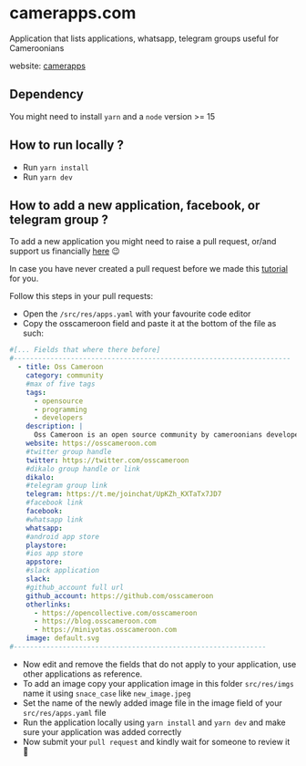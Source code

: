# camerapps.com
Application that lists applications, whatsapp, telegram groups useful for Cameroonians

website: [camerapps](https://camerapps.com)

## Dependency
You might need to install `yarn` and a `node` version >= 15

## How to run locally ?
- Run `yarn install`
- Run `yarn dev`

## How to add a new application, facebook, or telegram group ?

To add a new application you might need to raise a pull request, or/and support us financially [here](https://opencollective.com/osscameroon) 😉

In case you have never created a pull request before we made this [tutorial](https://www.youtube.com/watch?v=F1SG2Zfzn-U&list=PLYfuyzVpgjOSqTcwvb7WGMZrLrEqZl2rB) for you.

Follow this steps in your pull requests:
- Open the `/src/res/apps.yaml` with your favourite code editor
- Copy the osscameroon field and paste it at the bottom of the file as such:
```yaml
#[... Fields that where there before] 
#--------------------------------------------------------------------
  - title: Oss Cameroon
    category: community
    #max of five tags
    tags:
      - opensource
      - programming
      - developers
    description: |
      Oss Cameroon is an open source community by cameroonians developers.
    website: https://osscameroon.com
    #twitter group handle
    twitter: https://twitter.com/osscameroon
    #dikalo group handle or link
    dikalo:
    #telegram group link
    telegram: https://t.me/joinchat/UpKZh_KXTaTx7JD7
    #facebook link
    facebook:
    #whatsapp link
    whatsapp:
    #android app store
    playstore:
    #ios app store
    appstore:
    #slack application
    slack:
    #github_account full url
    github_account: https://github.com/osscameroon
    otherlinks:
      - https://opencollective.com/osscameroon
      - https://blog.osscameroon.com
      - https://miniyotas.osscameroon.com
    image: default.svg
#--------------------------------------------------------------
```
- Now edit and remove the fields that do not apply to your application, use other applications as reference.
- To add an image copy your application image in this folder `src/res/imgs` name it using `snace_case` like `new_image.jpeg`
- Set the name of the newly added image file in the image field of your `src/res/apps.yaml` file
- Run the application locally using `yarn install` and `yarn dev` and make sure your application was added correctly
- Now submit your `pull request` and kindly wait for someone to review it 🙂

